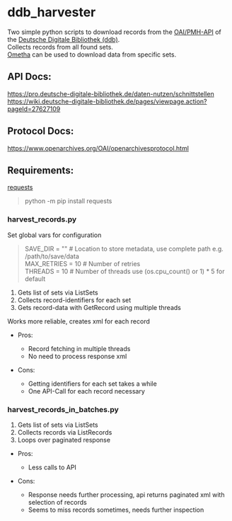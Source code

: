 # ddb_harvester
Two simple python scripts to download records from the [OAI/PMH-API](https://oai.deutsche-digitale-bibliothek.de/) of the [Deutsche Digitale Bibliothek (ddb)](https://www.deutsche-digitale-bibliothek.de/).  
Collects records from all found sets.  
[Ometha](https://github.com/Deutsche-Digitale-Bibliothek/ddblabs-ometha) can be used to download data from specific sets. 

## API Docs:
https://pro.deutsche-digitale-bibliothek.de/daten-nutzen/schnittstellen  
https://wiki.deutsche-digitale-bibliothek.de/pages/viewpage.action?pageId=27627109

## Protocol Docs:
https://www.openarchives.org/OAI/openarchivesprotocol.html


## Requirements:
[requests](https://pypi.org/project/requests/)

> python -m pip install requests


### harvest_records.py

Set global vars for configuration

>SAVE_DIR = ""                                  # Location to store metadata, use complete path e.g. /path/to/save/data  
>MAX_RETRIES = 10                               # Number of retries  
>THREADS = 10                                   # Number of threads use (os.cpu_count() or 1) * 5 for default  
  
1. Gets list of sets via ListSets
2. Collects record-identifiers for each set
3. Gets record-data with GetRecord using multiple threads
  
Works more reliable, creates xml for each record
  
- Pros:
    - Record fetching in multiple threads  
    - No need to process response xml

- Cons:
    - Getting identifiers for each set takes a while  
    - One API-Call for each record necessary


### harvest_records_in_batches.py
1. Gets list of sets via ListSets
2. Collects records via ListRecords
3. Loops over paginated response

- Pros:
    - Less calls to API

- Cons:
    - Response needs further processing, api returns paginated xml with selection of records
    - Seems to miss records sometimes, needs further inspection
